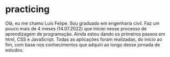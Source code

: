 # practicing
 Olá, eu me chamo Luís Felipe.
Sou graduado em engenharia civil.
Faz um pouco mais de 4 meses  (14.07.2022) que iniciei nesse processo de aprendizagem de programação. Ainda estou dando os primeiros passos em html, CSS e JavaScript.
Todas as aplicações foram realizadas, do início ao fim, com base nos conhecimentos que adquiri ao longo desse jornada de estudos.
